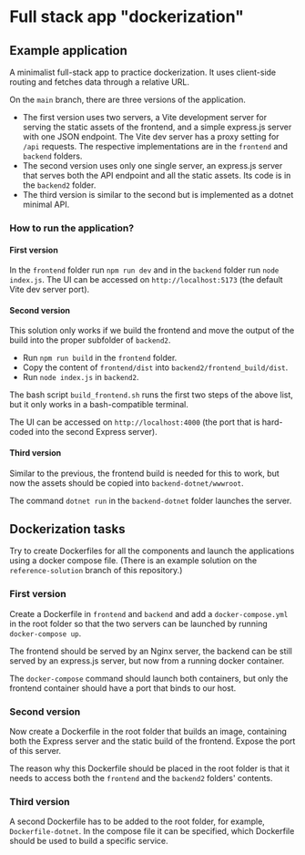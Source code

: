 # Full stack app "dockerization"

## Example application
A minimalist full-stack app to practice dockerization. It uses client-side routing
and fetches data through a relative URL.

On the `main` branch, there are three versions of the application.
- The first version uses two servers, a Vite development server for serving the static assets of the frontend, and a simple express.js server with one JSON endpoint. The Vite dev server has a proxy setting for `/api` requests. The respective implementations are in the `frontend` and `backend` folders.
- The second version uses only one single server, an express.js server that serves both the API endpoint and all the static assets. Its code is in the `backend2` folder.
- The third version is similar to the second but is implemented as a dotnet minimal API.

### How to run the application?

#### First version
In the `frontend` folder run `npm run dev` and in the `backend` folder run `node index.js`. The UI can be accessed on `http://localhost:5173`  (the default Vite dev server port).

#### Second version

This solution only works if we build the frontend and move the output of the build into the proper subfolder of `backend2`.

- Run `npm run build` in the `frontend` folder.
- Copy the content of `frontend/dist` into `backend2/frontend_build/dist`.
- Run `node index.js` in `backend2`.

The bash script `build_frontend.sh` runs the first two steps of the above list, but it only works in a bash-compatible terminal.

The UI can be accessed on `http://localhost:4000` (the port that is hard-coded into the second Express server).

#### Third version
Similar to the previous, the frontend build is needed for this to work, but now the assets should be copied into
`backend-dotnet/wwwroot`.

The command `dotnet run` in the `backend-dotnet` folder launches the server.

## Dockerization tasks

Try to create Dockerfiles for all the components and launch the applications using a docker compose file. (There is an example solution on the `reference-solution` branch of this repository.)

### First version

Create a Dockerfile in `frontend` and `backend` and add a `docker-compose.yml` in the root folder so that the two servers can be launched by running `docker-compose up`.

The frontend should be served by an Nginx server, the backend can be still served by an express.js server, but now from a running docker container.

The `docker-compose` command should launch both containers, but only the frontend container should have a port that binds to our host.

### Second version

Now create a Dockerfile in the root folder that builds an image, containing both the Express server and the static build of the frontend. Expose the port of this server.

The reason why this Dockerfile should be placed in the root folder is that it needs to access both the `frontend` and the `backend2` folders' contents.

### Third version

A second Dockerfile has to be added to the root folder, for example, `Dockerfile-dotnet`. In the compose file
it can be specified, which Dockerfile should be used to build a specific service.
